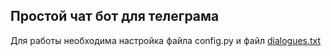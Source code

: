 ## Простой чат бот для телеграма
Для работы необходима настройка файла config.py и файл [dialogues.txt](https://github.com/Koziev/NLP_Datasets/tree/master/Conversations/Data)